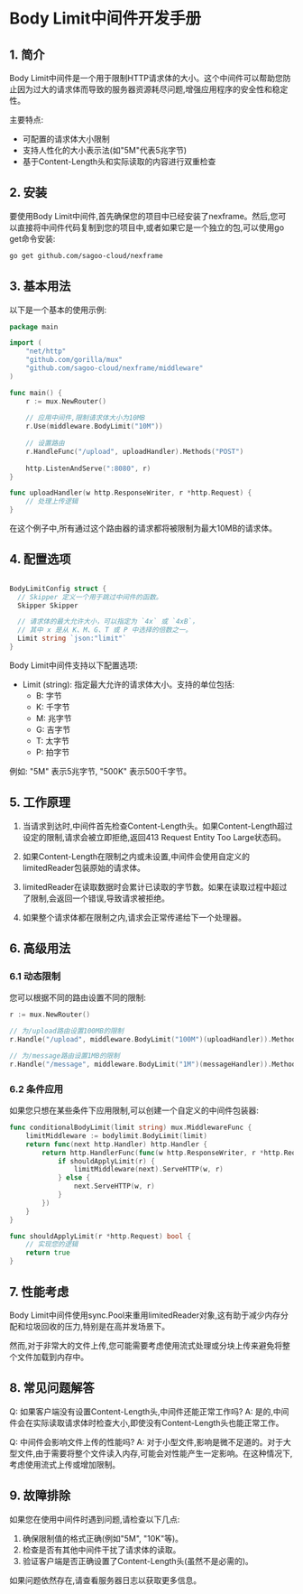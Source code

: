 # Body Limit中间件开发手册

## 1. 简介

Body Limit中间件是一个用于限制HTTP请求体的大小。这个中间件可以帮助您防止因为过大的请求体而导致的服务器资源耗尽问题,增强应用程序的安全性和稳定性。

主要特点:
- 可配置的请求体大小限制
- 支持人性化的大小表示法(如"5M"代表5兆字节)
- 基于Content-Length头和实际读取的内容进行双重检查

## 2. 安装

要使用Body Limit中间件,首先确保您的项目中已经安装了nexframe。然后,您可以直接将中间件代码复制到您的项目中,或者如果它是一个独立的包,可以使用go get命令安装:

```bash
go get github.com/sagoo-cloud/nexframe
```

## 3. 基本用法

以下是一个基本的使用示例:

```go
package main

import (
    "net/http"
    "github.com/gorilla/mux"
    "github.com/sagoo-cloud/nexframe/middleware"
)

func main() {
    r := mux.NewRouter()
    
    // 应用中间件,限制请求体大小为10MB
    r.Use(middleware.BodyLimit("10M"))
    
    // 设置路由
    r.HandleFunc("/upload", uploadHandler).Methods("POST")
    
    http.ListenAndServe(":8080", r)
}

func uploadHandler(w http.ResponseWriter, r *http.Request) {
    // 处理上传逻辑
}
```

在这个例子中,所有通过这个路由器的请求都将被限制为最大10MB的请求体。

## 4. 配置选项

```go

BodyLimitConfig struct {
  // Skipper 定义一个用于跳过中间件的函数。
  Skipper Skipper

  // 请求体的最大允许大小，可以指定为 `4x` 或 `4xB`，
  // 其中 x 是从 K、M、G、T 或 P 中选择的倍数之一。 
  Limit string `json:"limit"`
}


```

Body Limit中间件支持以下配置选项:

- Limit (string): 指定最大允许的请求体大小。支持的单位包括:
    - B: 字节
    - K: 千字节
    - M: 兆字节
    - G: 吉字节
    - T: 太字节
    - P: 拍字节

例如: "5M" 表示5兆字节, "500K" 表示500千字节。

## 5. 工作原理

1. 当请求到达时,中间件首先检查Content-Length头。如果Content-Length超过设定的限制,请求会被立即拒绝,返回413 Request Entity Too Large状态码。

2. 如果Content-Length在限制之内或未设置,中间件会使用自定义的limitedReader包装原始的请求体。

3. limitedReader在读取数据时会累计已读取的字节数。如果在读取过程中超过了限制,会返回一个错误,导致请求被拒绝。

4. 如果整个请求体都在限制之内,请求会正常传递给下一个处理器。

## 6. 高级用法

### 6.1 动态限制

您可以根据不同的路由设置不同的限制:

```go
r := mux.NewRouter()

// 为/upload路由设置100MB的限制
r.Handle("/upload", middleware.BodyLimit("100M")(uploadHandler)).Methods("POST")

// 为/message路由设置1MB的限制
r.Handle("/message", middleware.BodyLimit("1M")(messageHandler)).Methods("POST")
```

### 6.2 条件应用

如果您只想在某些条件下应用限制,可以创建一个自定义的中间件包装器:

```go
func conditionalBodyLimit(limit string) mux.MiddlewareFunc {
    limitMiddleware := bodylimit.BodyLimit(limit)
    return func(next http.Handler) http.Handler {
        return http.HandlerFunc(func(w http.ResponseWriter, r *http.Request) {
            if shouldApplyLimit(r) {
                limitMiddleware(next).ServeHTTP(w, r)
            } else {
                next.ServeHTTP(w, r)
            }
        })
    }
}

func shouldApplyLimit(r *http.Request) bool {
    // 实现您的逻辑
    return true
}
```

## 7. 性能考虑

Body Limit中间件使用sync.Pool来重用limitedReader对象,这有助于减少内存分配和垃圾回收的压力,特别是在高并发场景下。

然而,对于非常大的文件上传,您可能需要考虑使用流式处理或分块上传来避免将整个文件加载到内存中。

## 8. 常见问题解答

Q: 如果客户端没有设置Content-Length头,中间件还能正常工作吗?
A: 是的,中间件会在实际读取请求体时检查大小,即使没有Content-Length头也能正常工作。

Q: 中间件会影响文件上传的性能吗?
A: 对于小型文件,影响是微不足道的。对于大型文件,由于需要将整个文件读入内存,可能会对性能产生一定影响。在这种情况下,考虑使用流式上传或增加限制。

## 9. 故障排除

如果您在使用中间件时遇到问题,请检查以下几点:

1. 确保限制值的格式正确(例如"5M", "10K"等)。
2. 检查是否有其他中间件干扰了请求体的读取。
3. 验证客户端是否正确设置了Content-Length头(虽然不是必需的)。

如果问题依然存在,请查看服务器日志以获取更多信息。
